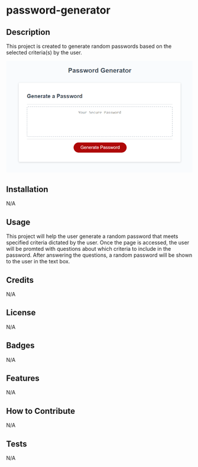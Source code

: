 # password-generator

## Description

This project is created to generate random passwords based on the selected criteria(s) by the user.

![Alt text](/Screenshot.png "Password Generator")

## Installation

N/A

## Usage

This project will help the user generate a random password that meets specified criteria dictated by the user.
Once the page is accessed, the user will be promted with questions about which criteria to include in the password.
After answering the questions, a random password will be shown to the user in the text box.


## Credits

N/A

## License

N/A

## Badges

N/A

## Features

N/A

## How to Contribute

N/A

## Tests

N/A